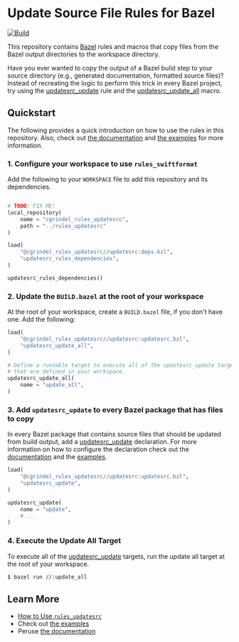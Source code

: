 # Update Source File Rules for Bazel

[![Build](https://github.com/cgrindel/rules_updatesrc/actions/workflows/bazel.yml/badge.svg)](https://github.com/cgrindel/rules_updatesrc/actions/workflows/bazel.yml)

This repository contains [Bazel](https://bazel.build/) rules and macros that copy files from the
Bazel output directories to the workspace directory.

Have you ever wanted to copy the output of a Bazel build step to your source directory (e.g.,
generated documentation, formatted source files)? Instead of recreating the logic to perform this
trick in every Bazel project, try using the
[updatesrc_update](/doc/rules_and_macros_overview.md#updatesrc_update) rule and the
[updatesrc_update_all](/doc/rules_and_macros_overview.md#updatesrc_update_all) macro.

## Quickstart

The following provides a quick introduction on how to use the rules in this repository. Also, check
out [the documentation](/doc/) and [the examples](/examples/) for more information.

### 1. Configure your workspace to use `rules_swiftformat`

Add the following to your `WORKSPACE` file to add this repository and its dependencies.

```python

# TODO: FIX ME!
local_repository(
    name = "cgrindel_rules_updatesrc",
    path = "../rules_updatesrc"
)

load(
    "@cgrindel_rules_updatesrc//updatesrc:deps.bzl",
    "updatesrc_rules_dependencies",
)

updatesrc_rules_dependencies()
```

### 2. Update the `BUILD.bazel` at the root of your workspace

At the root of your workspace, create a `BUILD.bazel` file, if you don't have one. Add the
following:

```python
load(
    "@cgrindel_rules_updatesrc//updatesrc:updatesrc.bzl",
    "updatesrc_update_all",
)

# Define a runnable target to execute all of the updatesrc_update targets
# that are defined in your workspace.
updatesrc_update_all(
    name = "update_all",
)
```

### 3. Add `updatesrc_update` to every Bazel package that has files to copy

In every Bazel package that contains source files that should be updated from build output, add a
[updatesrc_update](/doc/rules_and_macros_overview.md#updatesrc_update) declaration. For more
information on how to configure the declaration check out the [documentation](/doc) and the
[examples](/examples).

```python
load(
    "@cgrindel_rules_updatesrc//updatesrc:updatesrc.bzl",
    "updatesrc_update",
)

updatesrc_update(
    name = "update",
    # ...
)
```

### 4. Execute the Update All Target

To execute all of the [updatesrc_update](/doc/rules_and_macros_overview.md#updatesrc_update)
targets, run the update all target at the root of your workspace.

```sh
$ bazel run //:update_all
```

## Learn More

- [How to Use `rules_updatesrc`](/doc/how_to.md)
- Check out [the examples](/examples)
- Peruse [the documentation](/doc)
